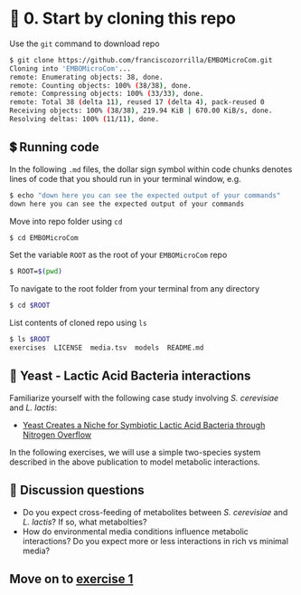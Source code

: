 # 🏁 0. Start by cloning this repo

Use the `git` command to download repo
```bash
$ git clone https://github.com/franciscozorrilla/EMBOMicroCom.git
Cloning into 'EMBOMicroCom'...
remote: Enumerating objects: 38, done.
remote: Counting objects: 100% (38/38), done.
remote: Compressing objects: 100% (33/33), done.
remote: Total 38 (delta 11), reused 17 (delta 4), pack-reused 0
Receiving objects: 100% (38/38), 219.94 KiB | 670.00 KiB/s, done.
Resolving deltas: 100% (11/11), done.
```

## 💲 Running code

In the following `.md` files, the dollar sign symbol within code chunks denotes lines of code that you should run in your terminal window, e.g.
```bash
$ echo "down here you can see the expected output of your commands"
down here you can see the expected output of your commands
```

Move into repo folder using `cd`
```bash
$ cd EMBOMicroCom
```

Set the variable `ROOT` as the root of your `EMBOMicroCom` repo 
```bash
$ ROOT=$(pwd)
```

To navigate to the root folder from your terminal from any directory
```bash
$ cd $ROOT
```

List contents of cloned repo using `ls`
```bash
$ ls $ROOT
exercises  LICENSE  media.tsv  models  README.md
```

## 🥛 Yeast - Lactic Acid Bacteria interactions

Familiarize yourself with the following case study involving *S. cerevisiae* and *L. lactis*:

* [Yeast Creates a Niche for Symbiotic Lactic Acid Bacteria through Nitrogen Overflow](https://www.sciencedirect.com/science/article/pii/S2405471217303903)

In the following exercises, we will use a simple two-species system described in the above publication to model metabolic interactions.

## 💎 Discussion questions

* Do you expect cross-feeding of metabolites between *S. cerevisiae* and *L. lactis*? If so, what metabolties?
* How do environmental media conditions influence metabolic interactions? Do you expect more or less interactions in rich vs minimal media?

## Move on to [exercise 1](https://github.com/franciscozorrilla/EMBOMicroCom/blob/main/exercises/exercise_1.md)
